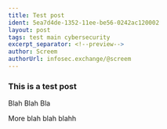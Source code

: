 ```yaml
---
title: Test post
ident: 5ea7d4de-1352-11ee-be56-0242ac120002
layout: post
tags: test main cybersecurity
excerpt_separator: <!--preview-->
author: Screem
authorUrl: infosec.exchange/@screem
---
```


### This is a test post

Blah Blah Bla
<!--preview-->
More blah blah blahh
